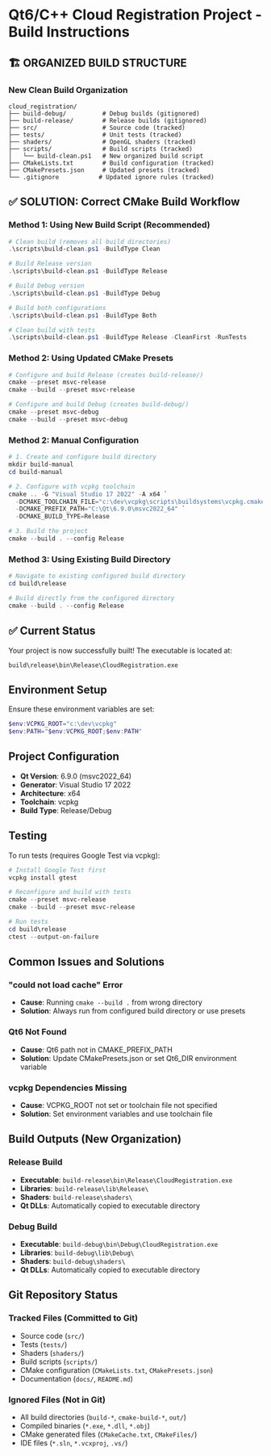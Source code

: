 # Qt6/C++ Cloud Registration Project - Build Instructions

## 🏗️ ORGANIZED BUILD STRUCTURE

### New Clean Build Organization
```
cloud_registration/
├── build-debug/          # Debug builds (gitignored)
├── build-release/        # Release builds (gitignored)
├── src/                  # Source code (tracked)
├── tests/                # Unit tests (tracked)
├── shaders/              # OpenGL shaders (tracked)
├── scripts/              # Build scripts (tracked)
│   └── build-clean.ps1   # New organized build script
├── CMakeLists.txt        # Build configuration (tracked)
├── CMakePresets.json     # Updated presets (tracked)
└── .gitignore           # Updated ignore rules (tracked)
```

## ✅ SOLUTION: Correct CMake Build Workflow

### Method 1: Using New Build Script (Recommended)

```powershell
# Clean build (removes all build directories)
.\scripts\build-clean.ps1 -BuildType Clean

# Build Release version
.\scripts\build-clean.ps1 -BuildType Release

# Build Debug version
.\scripts\build-clean.ps1 -BuildType Debug

# Build both configurations
.\scripts\build-clean.ps1 -BuildType Both

# Clean build with tests
.\scripts\build-clean.ps1 -BuildType Release -CleanFirst -RunTests
```

### Method 2: Using Updated CMake Presets

```powershell
# Configure and build Release (creates build-release/)
cmake --preset msvc-release
cmake --build --preset msvc-release

# Configure and build Debug (creates build-debug/)
cmake --preset msvc-debug
cmake --build --preset msvc-debug
```

### Method 2: Manual Configuration

```powershell
# 1. Create and configure build directory
mkdir build-manual
cd build-manual

# 2. Configure with vcpkg toolchain
cmake .. -G "Visual Studio 17 2022" -A x64 `
  -DCMAKE_TOOLCHAIN_FILE="c:\dev\vcpkg\scripts\buildsystems\vcpkg.cmake" `
  -DCMAKE_PREFIX_PATH="C:\Qt\6.9.0\msvc2022_64" `
  -DCMAKE_BUILD_TYPE=Release

# 3. Build the project
cmake --build . --config Release
```

### Method 3: Using Existing Build Directory

```powershell
# Navigate to existing configured build directory
cd build\release

# Build directly from the configured directory
cmake --build . --config Release
```

## ✅ Current Status

Your project is now successfully built! The executable is located at:
```
build\release\bin\Release\CloudRegistration.exe
```

## Environment Setup

Ensure these environment variables are set:
```powershell
$env:VCPKG_ROOT="c:\dev\vcpkg"
$env:PATH="$env:VCPKG_ROOT;$env:PATH"
```

## Project Configuration

- **Qt Version**: 6.9.0 (msvc2022_64)
- **Generator**: Visual Studio 17 2022
- **Architecture**: x64
- **Toolchain**: vcpkg
- **Build Type**: Release/Debug

## Testing

To run tests (requires Google Test via vcpkg):
```powershell
# Install Google Test first
vcpkg install gtest

# Reconfigure and build with tests
cmake --preset msvc-release
cmake --build --preset msvc-release

# Run tests
cd build\release
ctest --output-on-failure
```

## Common Issues and Solutions

### "could not load cache" Error
- **Cause**: Running `cmake --build .` from wrong directory
- **Solution**: Always run from configured build directory or use presets

### Qt6 Not Found
- **Cause**: Qt6 path not in CMAKE_PREFIX_PATH
- **Solution**: Update CMakePresets.json or set Qt6_DIR environment variable

### vcpkg Dependencies Missing
- **Cause**: VCPKG_ROOT not set or toolchain file not specified
- **Solution**: Set environment variables and use toolchain file

## Build Outputs (New Organization)

### Release Build
- **Executable**: `build-release\bin\Release\CloudRegistration.exe`
- **Libraries**: `build-release\lib\Release\`
- **Shaders**: `build-release\shaders\`
- **Qt DLLs**: Automatically copied to executable directory

### Debug Build
- **Executable**: `build-debug\bin\Debug\CloudRegistration.exe`
- **Libraries**: `build-debug\lib\Debug\`
- **Shaders**: `build-debug\shaders\`
- **Qt DLLs**: Automatically copied to executable directory

## Git Repository Status

### Tracked Files (Committed to Git)
- Source code (`src/`)
- Tests (`tests/`)
- Shaders (`shaders/`)
- Build scripts (`scripts/`)
- CMake configuration (`CMakeLists.txt`, `CMakePresets.json`)
- Documentation (`docs/`, `README.md`)

### Ignored Files (Not in Git)
- All build directories (`build-*`, `cmake-build-*`, `out/`)
- Compiled binaries (`*.exe`, `*.dll`, `*.obj`)
- CMake generated files (`CMakeCache.txt`, `CMakeFiles/`)
- IDE files (`*.sln`, `*.vcxproj`, `.vs/`)
